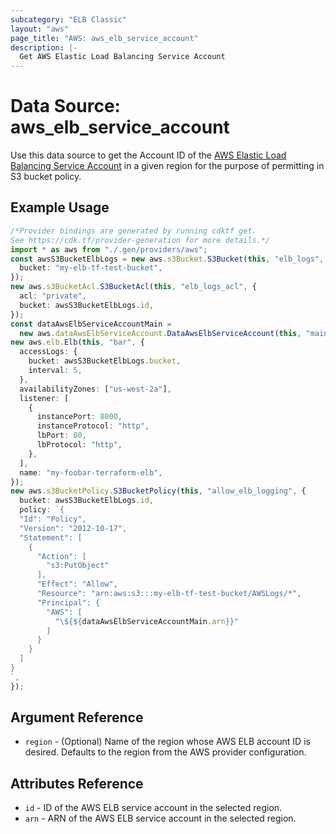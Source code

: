```yaml
---
subcategory: "ELB Classic"
layout: "aws"
page_title: "AWS: aws_elb_service_account"
description: |-
  Get AWS Elastic Load Balancing Service Account
---
```


# Data Source: aws\_elb\_service\_account

Use this data source to get the Account ID of the [AWS Elastic Load Balancing Service Account](http://docs.aws.amazon.com/elasticloadbalancing/latest/classic/enable-access-logs.html#attach-bucket-policy)
in a given region for the purpose of permitting in S3 bucket policy.

## Example Usage

```typescript
/*Provider bindings are generated by running cdktf get.
See https://cdk.tf/provider-generation for more details.*/
import * as aws from "./.gen/providers/aws";
const awsS3BucketElbLogs = new aws.s3Bucket.S3Bucket(this, "elb_logs", {
  bucket: "my-elb-tf-test-bucket",
});
new aws.s3BucketAcl.S3BucketAcl(this, "elb_logs_acl", {
  acl: "private",
  bucket: awsS3BucketElbLogs.id,
});
const dataAwsElbServiceAccountMain =
  new aws.dataAwsElbServiceAccount.DataAwsElbServiceAccount(this, "main", {});
new aws.elb.Elb(this, "bar", {
  accessLogs: {
    bucket: awsS3BucketElbLogs.bucket,
    interval: 5,
  },
  availabilityZones: ["us-west-2a"],
  listener: [
    {
      instancePort: 8000,
      instanceProtocol: "http",
      lbPort: 80,
      lbProtocol: "http",
    },
  ],
  name: "my-foobar-terraform-elb",
});
new aws.s3BucketPolicy.S3BucketPolicy(this, "allow_elb_logging", {
  bucket: awsS3BucketElbLogs.id,
  policy: `{
  "Id": "Policy",
  "Version": "2012-10-17",
  "Statement": [
    {
      "Action": [
        "s3:PutObject"
      ],
      "Effect": "Allow",
      "Resource": "arn:aws:s3:::my-elb-tf-test-bucket/AWSLogs/*",
      "Principal": {
        "AWS": [
          "\${${dataAwsElbServiceAccountMain.arn}}"
        ]
      }
    }
  ]
}
`,
});

```

## Argument Reference

* `region` - (Optional) Name of the region whose AWS ELB account ID is desired.
  Defaults to the region from the AWS provider configuration.

## Attributes Reference

* `id` - ID of the AWS ELB service account in the selected region.
* `arn` - ARN of the AWS ELB service account in the selected region.
